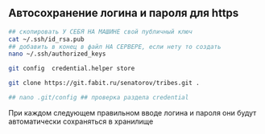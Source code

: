 ## Автосохранение логина и пароля для https 

```bash 
## скопировать У СЕБЯ НА МАШИНЕ свой публичный ключ
cat ~/.ssh/id_rsa.pub
## добавить в конец в файл НА СЕРВЕРЕ, если нету то создать
nano ~/.ssh/authorized_keys
```

```bash
git config  credential.helper store

git clone https://git.fabit.ru/senatorov/tribes.git .

## nano .git/config ## проверка раздела credential
```

При каждом следующем правильном вводе логина и пароля они будут автоматически сохраняться в хранилище

